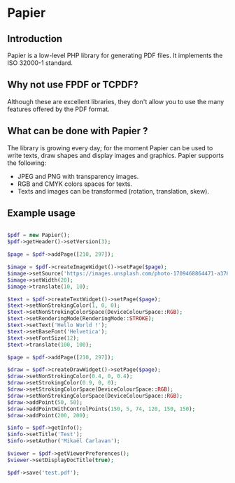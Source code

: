 # Papier

## Introduction
Papier is a low-level PHP library for generating PDF files. It implements the ISO 32000-1 standard.

## Why not use FPDF or TCPDF?
Although these are excellent libraries, they don't allow you to use the many features offered by the PDF format.

## What can be done with Papier ?
The library is growing every day; for the moment Papier can be used to write texts, draw shapes and display images and graphics. 
Papier supports the following:
- JPEG and PNG with transparency images.
- RGB and CMYK colors spaces for texts.
- Texts and images can be transformed (rotation, translation, skew).

## Example usage
```php

$pdf = new Papier();
$pdf->getHeader()->setVersion(3);

$page = $pdf->addPage([210, 297]);

$image = $pdf->createImageWidget()->setPage($page);
$image->setSource('https://images.unsplash.com/photo-1709468864471-a378b7435d03');
$image->setWidth(20);
$image->translate(10, 10);

$text = $pdf->createTextWidget()->setPage($page);
$text->setNonStrokingColor(1, 0, 0);
$text->setNonStrokingColorSpace(DeviceColourSpace::RGB);
$text->setRenderingMode(RenderingMode::STROKE);
$text->setText('Hello World !');
$text->setBaseFont('Helvetica');
$text->setFontSize(12);
$text->translate(100, 100);

$page = $pdf->addPage([210, 297]);

$draw = $pdf->createDrawWidget()->setPage($page);
$draw->setNonStrokingColor(0.4, 0, 0.4);
$draw->setStrokingColor(0.9, 0, 0);
$draw->setStrokingColorSpace(DeviceColourSpace::RGB);
$draw->setNonStrokingColorSpace(DeviceColourSpace::RGB);
$draw->addPoint(50, 50);
$draw->addPointWithControlPoints(150, 5, 74, 120, 150, 150);
$draw->addPoint(200, 200);

$info = $pdf->getInfo();
$info->setTitle('Test');
$info->setAuthor('Mikaël Carlavan');

$viewer = $pdf->getViewerPreferences();
$viewer->setDisplayDocTitle(true);

$pdf->save('test.pdf');
```

